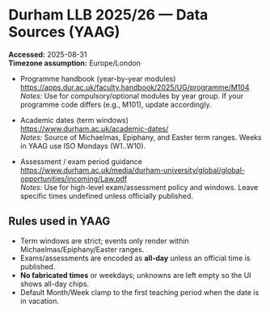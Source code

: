 # Durham LLB 2025/26 — Data Sources (YAAG)

**Accessed:** 2025-08-31  
**Timezone assumption:** Europe/London

- Programme handbook (year-by-year modules)  
  https://apps.dur.ac.uk/faculty.handbook/2025/UG/programme/M104  
  _Notes:_ Use for compulsory/optional modules by year group. If your programme code differs (e.g., M101), update accordingly.

- Academic dates (term windows)  
  https://www.durham.ac.uk/academic-dates/  
  _Notes:_ Source of Michaelmas, Epiphany, and Easter term ranges. Weeks in YAAG use ISO Mondays (W1..W10).

- Assessment / exam period guidance  
  https://www.durham.ac.uk/media/durham-university/global/global-opportunities/incoming/Law.pdf  
  _Notes:_ Use for high-level exam/assessment policy and windows. Leave specific times undefined unless officially published.

## Rules used in YAAG

- Term windows are strict; events only render within Michaelmas/Epiphany/Easter ranges.  
- Exams/assessments are encoded as **all-day** unless an official time is published.  
- **No fabricated times** or weekdays; unknowns are left empty so the UI shows all-day chips.  
- Default Month/Week clamp to the first teaching period when the date is in vacation.  
